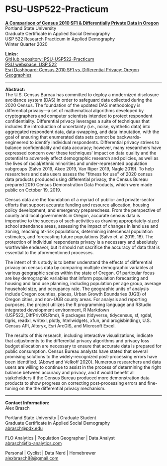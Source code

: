 # PSU-USP522-Practicum
**[A Comparison of Census 2010 SF1 & Differentially Private Data in Oregon](https://a-brasch.github.io/PSU-USP522-Practicum/)**  
Portland State University  
Graduate Certificate in Applied Social Demography  
USP 522 Research Practicum in Applied Demography  
Winter Quarter 2020

**Links:**  
[GitHub repository: PSU-USP522-Practicum](https://github.com/a-brasch/PSU-USP522-Practicum "GitHub repository: PSU-USP522-Practicum")  
[PSU webspace: USP 522](http://web.pdx.edu/~abrasch/USP522/ "PSU webspace: USP 522")  
[Esri Dashboard: Census 2010 SF1 vs. Differential Privacy: Oregon Geographies](https://maulfoster.maps.arcgis.com/apps/opsdashboard/index.html#/6fea214d11784e5aa277157e8f5db3f0 "Esri Dashboard: Census 2010 SF1 vs. Differential Privacy: Oregon Geographies")

---

**Abstract:**  
The U.S. Census Bureau has committed to deploy a modernized disclosure avoidance system (DAS) in order to safeguard data collected during the 2020 Census. The foundation of the updated DAS methodology is differential privacy—a set of mathematical algorithms developed by cryptographers and computer scientists intended to protect respondent confidentiality. Differential privacy leverages a suite of techniques that includes the introduction of uncertainty (i.e., noise, synthetic data) into aggregated respondent data, data-swapping, and data imputation, with the goal of ensuring that enumerated data sets cannot be backwards-engineered to identify individual respondents. Differential privacy strives to balance confidentiality and data accuracy; however, many researchers have expressed concern over these techniques' impact on data quality and the potential to adversely affect demographic research and policies, as well as the lives of racial/ethnic minorities and under-represented population subgroups (Salvo 2019, Akee 2019, Van Riper 2019, Nagle 2019). To help researchers and data users assess the "fitness for use" of 2020 census data products produced using differential privacy, the Census Bureau prepared 2010 Census Demonstration Data Products, which were made public on October 19, 2019.

Census data are the foundation of a myriad of public- and private-sector efforts that support accurate funding and resource allocation, housing policy development, and emergency preparedness. From the perspective of county and local governments in Oregon, accurate census data is imperative to the success of such activities as drawing appropriately-sized school attendance areas, assessing the impact of changes in land use and zoning, reaching at-risk populations, determining intercensal population estimates, and forecasting future populations (Salvo et. al 2019, 18). The protection of individual respondents privacy is a necessary and absolutely worthwhile endeavor, but it should not sacrifice the accuracy of data that is essential to the aforementioned processes.

The intent of this study is to better understand the effects of differential privacy on census data by comparing multiple demographic variables at various geographic scales within the state of Oregon. Of particular focus are key demographic variables that inform population forecasting and housing and land use planning, including population per age group, average household size, and occupancy rate. The geographic units of analysis include Oregon counties, places, Urban Growth Boundaries (UGB) of Oregon cities, and non-UGB county areas. For analysis and reporting purposes, the project utilizes the R programming language and RStudio integrated development environment, R Markdown (USP522_DiffPrivOR.Rmd), R packages (tidyverse, tidycensus, sf, rgdal, tigris, readxl, writexl, plotly, htmlwidgets, xfun, and arcgisbinding), U.S. Census API, Alteryx, Esri ArcGIS, and Microsoft Excel.

The results of this research, including interactive visualizations, indicate that adjustments to the differential privacy algorithms and privacy loss budget allocation are necessary to ensure that accurate data is prepared for public consumption. Census Bureau analysts have stated that several promising solutions to the widely-recognized post-processing errors have been identified. (Abowd and Velkoff 2020). Numerous researchers and data users are willing to continue to assist in the process of determining the right balance between accuracy and privacy, and it would benefit all stakeholders if the Census Bureau produced more demonstration data products to show progress on correcting post-processing errors and fine-tuning on the the differential privacy mechanism.

---

**Contact Information:**  
Alex Brasch

Portland State University | Graduate Student  
Graduate Certificate in Applied Social Demography  
abrasch@pdx.edu

FLO Analytics | Population Geographer | Data Analyst  
abrasch@flo-analytics.com

Personal | Cyclist | Data Nerd | Homebrewer  
alexbrasch88@gmail.com
